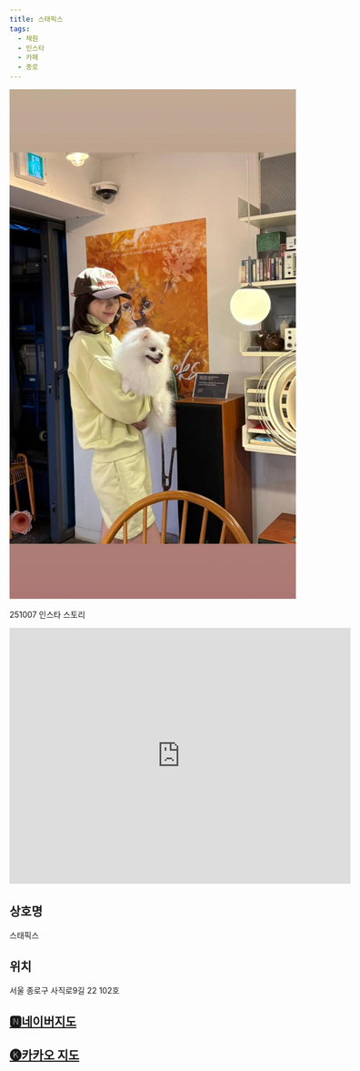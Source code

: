 ```yaml
---
title: 스태픽스
tags:
  - 채원
  - 인스타
  - 카페
  - 종로
---
```

<img src="assets/1760780645.jpg">

251007 인스타 스토리


<iframe src="https://www.google.com/maps/embed?pb=!1m18!1m12!1m3!1d1784.9156232999426!2d126.96627579686644!3d37.577661503266945!2m3!1f0!2f0!3f0!3m2!1i1024!2i768!4f13.1!3m3!1m2!1s0x357ca3617313efbf%3A0x795215c686a94778!2sStaff%20Picks!5e0!3m2!1sen!2sus!4v1760780696951!5m2!1sen!2sus" width="600" height="450" style="border:0;" allowfullscreen="" loading="lazy" referrerpolicy="no-referrer-when-downgrade"></iframe>

## 상호명
스태픽스

## 위치
서울 종로구 사직로9길 22 102호


## [🅽네이버지도](https://naver.me/xHgIq3bz)

## [🅚카카오 지도](https://place.map.kakao.com/1508329235)